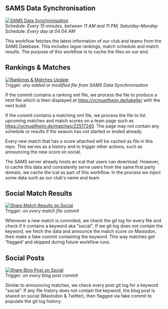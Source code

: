 ## SAMS Data Synchronisation
[![SAMS Data Synchronisation](https://github.com/terijaki/vcmuellheim/actions/workflows/sams_data_sync.yml/badge.svg)](https://github.com/terijaki/vcmuellheim/actions/workflows/sams_data_sync.yml)  
Schedule: *Every 15 minutes, between 11 AM and 11 PM, Saturday-Monday*  
Schedule: *Every day at 04:04 AM*

This workflow fetches the latest information of our club and teams from the SAMS Datebase. This includes lague rankings, match schedule and match results.
The purpose of this workflow is to cache the files on our end. 
  
## Rankings & Matches
[![Rankings & Matches Update](https://github.com/terijaki/vcmuellheim/actions/workflows/sams_rankings_matches.yml/badge.svg)](https://github.com/terijaki/vcmuellheim/actions/workflows/sams_rankings_matches.yml)  
Trigger: *any added or modified file from SAMS Data Synchronisation*

If the commit contains a ranking xml file, we process the file to produce a html file which is then displayed at https://vcmuellheim.de/tabelle/ with the next build.

If the commit contains a matching xml file, we process the file to list upcoming matches and match scores on a team page such as https://vcmuellheim.de/matches/22517240.
The page may not contain any schedule or results if the season has not started or ended already.

Every new match that has a score attached will be cached as file in this repo. This serves as a history and to trigger other actions, such as announcing the new score on social.

The SAMS server already hosts an ical that users can download. However, to cache this data and consistently serve users from the same first party domain, we cache the ical as part of this workflow. In the process we inject some data such as our club's name and team.

## Social Match Results
[![Share Match Results on Social](https://github.com/terijaki/vcmuellheim/actions/workflows/social_matches.yml/badge.svg)](https://github.com/terijaki/vcmuellheim/actions/workflows/social_matches.yml)  
Trigger: *on every match file commit*

Whenever a new match is commited, we check the git log for every file and check if it contains a keyword aka "social". If we git log does not contain the keyword, we fetch the data and announce the match score on Mastodon, then make a fake commit containing the keyword. This way matches get 'flagged‘ and skipped during future workflow runs. 

## Social Posts
[![Share Blog Post on Social](https://github.com/terijaki/vcmuellheim/actions/workflows/social_post.yml/badge.svg)](https://github.com/terijaki/vcmuellheim/actions/workflows/social_post.yml)  
Trigger: *on every blog post commit*

Similar to announcing matches, we check every post git log for a keyword "social". If any file history does not contain the keyword, the blog post is shared on social (Mastodon & Twitter), then flagged via fake commit to populate the git log history.
